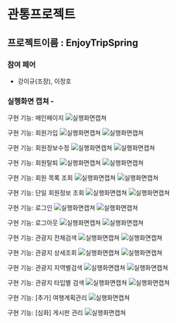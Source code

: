 # 관통프로젝트

## 프로젝트이름 : EnjoyTripSpring

### 참여 페어

- 강이규(조장), 이정호

### 실행화면 캡쳐 -

구현 기능: 메인페이지
![실행화면캡쳐](./back/capture/메인페이지.png)

구현 기능: 회원가입
![실행화면캡쳐](./back/capture/회원가입_요청.png)
![실행화면캡쳐](./back/capture/회원가입_결과.png)

구현 기능: 회원정보수정
![실행화면캡쳐](./back/capture/회원정보수정_요청.png)
![실행화면캡쳐](./back/capture/회원정보수정_결과.png)

구현 기능: 회원탈퇴
![실행화면캡쳐](./back/capture/회원탈퇴_요청.png)
![실행화면캡쳐](./back/capture/회원탈퇴_결과.png)

구현 기능: 회원 목록 조회
![실행화면캡쳐](./back/capture/회원_목록_조회_요청.png)
![실행화면캡쳐](./back/capture/회원_목록_조회_결과.png)

구현 기능: 단일 회원정보 조회
![실행화면캡쳐](./back/capture/단일_회원정보_조회_요청.png)
![실행화면캡쳐](./back/capture/단일_회원정보_조회_결과.png)

구현 기능: 로그인
![실행화면캡쳐](./back/capture/로그인_요청.png)
![실행화면캡쳐](./back/capture/로그인_결과.png)

구현 기능: 로그아웃
![실행화면캡쳐](./back/capture/로그아웃_요청.png)
![실행화면캡쳐](./back/capture/로그아웃_결과.png)

구현 기능: 관광지 전체검색
![실행화면캡쳐](./back/capture/관광지_전체검색_요청.png)
![실행화면캡쳐](./back/capture/관광지_전체검색_결과.png)

구현 기능: 관광지 상세조회
![실행화면캡쳐](./back/capture/관광지_상세조회_요청.png)
![실행화면캡쳐](./back/capture/관광지_상세조회_결과.png)

구현 기능: 관광지 지역별검색
![실행화면캡쳐](./back/capture/관광지_지역별검색_요청.png)
![실행화면캡쳐](./back/capture/관광지_지역별검색_결과.png)

구현 기능: 관광지 타입별 검색
![실행화면캡쳐](./back/capture/관광지_타입별_검색_요청.png)
![실행화면캡쳐](./back/capture/관광지_타입별_검색_결과.png)

구현 기능: [추가] 여행계획관리
![실행화면캡쳐](./back/capture/여행계획관리.png)

구현 기능: [심화] 게시판 관리
![실행화면캡쳐](./back/capture/게시판_관리.png)

